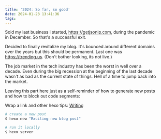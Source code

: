 ```yaml
---
title: '2024: So far, so good'
date: 2024-01-23 13:41:36
tags:
---
```

Sold my last business I started, https://getjsonip.com, during the pandemic in December. So that's a successful exit.

Decided to finally revitalize my blog. It's bounced around different domains over the years but this should be permanent.
Last one was https://trending.us. (Don't bother looking, its not live.)

The job market in the tech industry has been the worst in well over a decade. Even during the big recession at the beginning of the last decade wasn't as bad as the current state of things. Hell of a time to jump back into the market.

Leaving this part here just as a self-reminder of how to generate new posts and how to block out code segments:

Wrap a link and other hexo tips: [Writing](https://hexo.io/docs/writing.html)

``` bash
# create a new post
$ hexo new "Exciting new blog post"

# run it locally
$ hexo server
```

